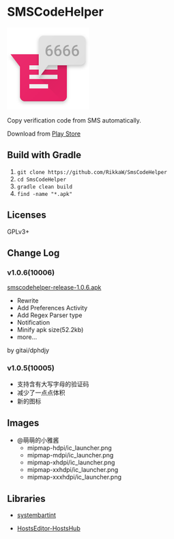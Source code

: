 SMSCodeHelper
===============

![](./app/src/main/res/mipmap-xxxhdpi/ic_launcher.png)

Copy verification code from SMS automatically.


Download from [Play Store](https://play.google.com/store/apps/details?id=rikka.smscodehelper)

## Build with Gradle

1. `git clone https://github.com/RikkaW/SmsCodeHelper`
2. `cd SmsCodeHelper`
3. `gradle clean build`
4. `find -name "*.apk"`

## Licenses

GPLv3+

## Change Log

### v1.0.6(10006)

[smscodehelper-release-1.0.6.apk](./apk/smscodehelper-release-1.0.6.apk)

* Rewrite
* Add Preferences Activity
* Add Regex Parser type
* Notification
* Minify apk size(52.2kb)
* more...

by gitai/dphdjy

### v1.0.5(10005)

* 支持含有大写字母的验证码
* 减少了一点点体积
* 新的图标

## Images

- @萌萌的小雅酱
	+ mipmap-hdpi/ic_launcher.png
	+ mipmap-mdpi/ic_launcher.png
	+ mipmap-xhdpi/ic_launcher.png
	+ mipmap-xxhdpi/ic_launcher.png
	+ mipmap-xxxhdpi/ic_launcher.png

## Libraries

- [systembartint](https://github.com/jgilfelt/SystemBarTint)

- [HostsEditor-HostsHub](https://github.com/HostsHub/HostsEditor-for-Android)
